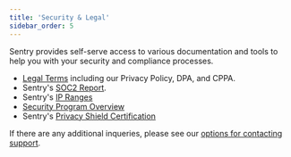 ```yaml
---
title: 'Security & Legal'
sidebar_order: 5
---
```


Sentry provides self-serve access to various documentation and tools to help you with your security and compliance processes.

- [Legal Terms](/meta/terms/) including our Privacy Policy, DPA, and CPPA.
- Sentry's [SOC2 Report](/meta/soc2/).
- Sentry's [IP Ranges](/meta/ip-ranges/)
- [Security Program Overview](https://sentry.io/security/)
- Sentry's [Privacy Shield Certification](https://www.privacyshield.gov/participant?id=a2zt0000000TNDzAAO)

If there are any additional inqueries, please see our [options for contacting support](https://sentry.io/contact/support/).
